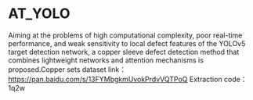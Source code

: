 # AT_YOLO
Aiming at the problems of high computational complexity, poor real-time performance, and weak sensitivity to local defect features of the YOLOv5 target detection network, a copper sleeve defect detection method that combines lightweight networks and attention mechanisms is proposed.Copper sets dataset link：https://pan.baidu.com/s/13FYMbgkmUvokPrdvVQTPoQ Extraction code：1q2w
